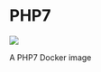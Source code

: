# PHP7

[![](https://images.microbadger.com/badges/image/madecomfyau/php7.svg)](https://microbadger.com/images/madecomfyau/php7 "Get your own image badge on microbadger.com")

A PHP7 Docker image
